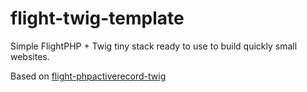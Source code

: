 flight-twig-template
===========================

Simple FlightPHP + Twig tiny stack ready to use to build quickly small websites.

Based on [flight-phpactiverecord-twig](https://github.com/olssonm/flight-phpactiverecord-twig)